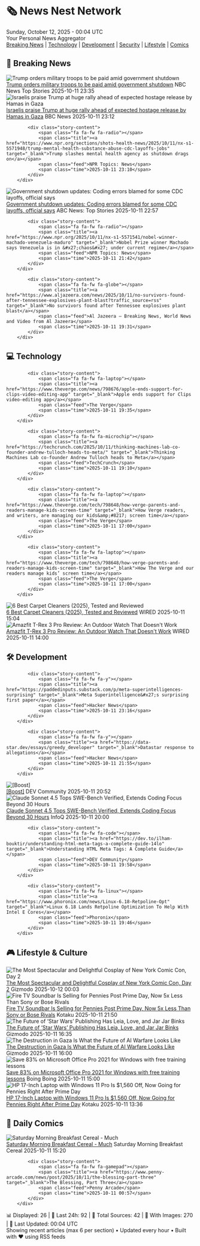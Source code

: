 <!-- Processing 54 RSS feeds at 2025-10-12 00:04:33 UTC -->
<!-- Processing: XKCD -->
<!-- Processing: Penny Arcade -->
<!-- Processing: Poorly Drawn Lines -->
<!-- Processing: Questionable Content -->
<!-- Processing: Girl Genius -->
<!-- Processing: BBC World News -->
<!-- Processing: BBC Breaking News -->
<!-- Processing: NPR News -->
<!-- Processing: CBC News -->
<!-- Error processing https://rss.cbc.ca/lineup/topstories.xml: The read operation timed out -->
<!-- Processing: Reuters Top News -->
<!-- Processing: Associated Press Breaking -->
<!-- Processing: ABC News Breaking -->
<!-- Processing: NBC News Breaking -->
<!-- Processing: Guardian World News -->
<!-- Processing: Sky News World -->
<!-- Processing: TechCrunch -->
<!-- Processing: WIRED -->
<!-- Processing: Slashdot -->
<!-- Processing: Hacker News -->
<!-- Processing: Ubuntu Blog -->
<!-- Processing: GitLab Blog -->
<!-- Processing: InfoQ -->
<!-- Processing: Lifehacker -->
<!-- Processing: Gizmodo -->
<!-- Processing: Kotaku -->
<!-- Generated 7 new posts out of 25 feeds processed -->
<div class="newspaper-header">
    <h1 class="newspaper-title">🗞️ News Nest Network</h1>
    <div class="newspaper-date">Sunday, October 12, 2025 - 00:04 UTC</div>
    <div class="newspaper-subtitle">Your Personal News Aggregator</div>
</div>

<div class="newspaper-nav">
    <a href="#breaking">Breaking News</a> |
    <a href="#tech">Technology</a> |
    <a href="#dev">Development</a> |
    <a href="#security">Security</a> |
    <a href="#lifestyle">Lifestyle</a> |
    <a href="#webcomics">Comics</a>
</div>

<div class="news-section breaking-news" id="breaking">
<h2 class="section-header">🚨 Breaking News</h2>
<div class="stories-container">
<div class="story">
            <img src="https://media-cldnry.s-nbcnews.com/image/upload/t_fit_1500w/mpx/2704722219/2025_10/1760225732697_wnn_jts_troops_paid_government_shutdown_251011_1920x1080-vepp86.jpg" alt="Trump orders military troops to be paid amid government shutdown" class="story-image" loading="lazy" onerror="this.style.display='none'">
            <div class="story-content">
                <span class="fa fa-fw fa-broadcast-tower"></span>
                <span class="title"><a href="https://www.nbcnews.com/video/trump-orders-military-troops-to-be-paid-amid-government-shutdown-249713221525" target="_blank">Trump orders military troops to be paid amid government shutdown</a></span>
                <span class="feed">NBC News Top Stories</span>
                <span class="time">2025-10-11 23:35</span>
            </div>
        </div>
<div class="story">
            <img src="https://ichef.bbci.co.uk/ace/standard/240/cpsprodpb/aa50/live/d652b260-a6e9-11f0-928c-71dbb8619e94.jpg" alt="Israelis praise Trump at huge rally ahead of expected hostage release by Hamas in Gaza" class="story-image" loading="lazy" onerror="this.style.display='none'">
            <div class="story-content">
                <span class="fa fa-fw fa-earth-americas"></span>
                <span class="title"><a href="https://www.bbc.com/news/articles/c75q5qng0rgo?at_medium=RSS&at_campaign=rss" target="_blank">Israelis praise Trump at huge rally ahead of expected hostage release by Hamas in Gaza</a></span>
                <span class="feed">BBC News</span>
                <span class="time">2025-10-11 23:12</span>
            </div>
        </div>
<div class="story">
            
            <div class="story-content">
                <span class="fa fa-fw fa-radio"></span>
                <span class="title"><a href="https://www.npr.org/sections/shots-health-news/2025/10/11/nx-s1-5571948/trump-mental-health-substance-abuse-cdc-layoffs-jobs" target="_blank">Trump slashes mental health agency as shutdown drags on</a></span>
                <span class="feed">NPR Topics: News</span>
                <span class="time">2025-10-11 23:10</span>
            </div>
        </div>
<div class="story">
            <img src="https://s.abcnews.com/images/Health/cdc-hq-atlanta-georgia-file-reuters-200_hpMain_20200921-090038_2_4x3t_384.jpg" alt="Government shutdown updates: Coding errors blamed for some CDC layoffs, official says" class="story-image" loading="lazy" onerror="this.style.display='none'">
            <div class="story-content">
                <span class="fa fa-fw fa-tv"></span>
                <span class="title"><a href="https://abcnews.go.com/Politics/live-updates/government-shutdown-live-updates/?id=126242587" target="_blank">Government shutdown updates: Coding errors blamed for some CDC layoffs, official says</a></span>
                <span class="feed">ABC News: Top Stories</span>
                <span class="time">2025-10-11 22:57</span>
            </div>
        </div>
<div class="story">
            
            <div class="story-content">
                <span class="fa fa-fw fa-radio"></span>
                <span class="title"><a href="https://www.npr.org/2025/10/11/nx-s1-5571541/nobel-winner-machado-venezuela-maduro" target="_blank">Nobel Prize winner Machado says Venezuela is in &#x27;chaos&#x27; under current regime</a></span>
                <span class="feed">NPR Topics: News</span>
                <span class="time">2025-10-11 21:42</span>
            </div>
        </div>
<div class="story">
            
            <div class="story-content">
                <span class="fa fa-fw fa-globe"></span>
                <span class="title"><a href="https://www.aljazeera.com/news/2025/10/11/no-survivors-found-after-tennessee-explosives-plant-blast?traffic_source=rss" target="_blank">No survivors found after Tennessee explosives plant blast</a></span>
                <span class="feed">Al Jazeera – Breaking News, World News and Video from Al Jazeera</span>
                <span class="time">2025-10-11 19:31</span>
            </div>
        </div>
</div>
</div>
<div class="news-section tech-news" id="tech">
<h2 class="section-header">💻 Technology</h2>
<div class="stories-container">
<div class="story">
            
            <div class="story-content">
                <span class="fa fa-fw fa-laptop"></span>
                <span class="title"><a href="https://www.theverge.com/news/798676/apple-ends-support-for-clips-video-editing-app" target="_blank">Apple ends support for Clips video-editing app</a></span>
                <span class="feed">The Verge</span>
                <span class="time">2025-10-11 19:35</span>
            </div>
        </div>
<div class="story">
            
            <div class="story-content">
                <span class="fa fa-fw fa-microchip"></span>
                <span class="title"><a href="https://techcrunch.com/2025/10/11/thinking-machines-lab-co-founder-andrew-tulloch-heads-to-meta/" target="_blank">Thinking Machines Lab co-founder Andrew Tulloch heads to Meta</a></span>
                <span class="feed">TechCrunch</span>
                <span class="time">2025-10-11 19:10</span>
            </div>
        </div>
<div class="story">
            
            <div class="story-content">
                <span class="fa fa-fw fa-laptop"></span>
                <span class="title"><a href="https://www.theverge.com/tech/798648/how-verge-parents-and-readers-manage-kids-screen-time" target="_blank">How Verge readers, and writers, are managing our kids&amp;#8217; screen time</a></span>
                <span class="feed">The Verge</span>
                <span class="time">2025-10-11 17:00</span>
            </div>
        </div>
<div class="story">
            
            <div class="story-content">
                <span class="fa fa-fw fa-laptop"></span>
                <span class="title"><a href="https://www.theverge.com/tech/798648/how-verge-parents-and-readers-manage-kids-screen-time" target="_blank">How The Verge and our readers manage kids’ screen time</a></span>
                <span class="feed">The Verge</span>
                <span class="time">2025-10-11 17:00</span>
            </div>
        </div>
<div class="story">
            <img src="https://media.wired.com/photos/68e9b87ec0302e94e78e3629/master/pass/Update-%20The%20Best%20Carpet%20Cleaners.png" alt="6 Best Carpet Cleaners (2025), Tested and Reviewed" class="story-image" loading="lazy" onerror="this.style.display='none'">
            <div class="story-content">
                <span class="fa fa-fw fa-bolt"></span>
                <span class="title"><a href="https://www.wired.com/gallery/best-carpet-cleaner/" target="_blank">6 Best Carpet Cleaners (2025), Tested and Reviewed</a></span>
                <span class="feed">WIRED</span>
                <span class="time">2025-10-11 15:04</span>
            </div>
        </div>
<div class="story">
            <img src="https://media.wired.com/photos/68e99cf09d25ef2d2c8e8f80/master/pass/Amazfit_TRex3Pro.jpg" alt="Amazfit T-Rex 3 Pro Review: An Outdoor Watch That Doesn&#x27;t Work" class="story-image" loading="lazy" onerror="this.style.display='none'">
            <div class="story-content">
                <span class="fa fa-fw fa-bolt"></span>
                <span class="title"><a href="https://www.wired.com/review/amazfit-t-rex-3-pro/" target="_blank">Amazfit T-Rex 3 Pro Review: An Outdoor Watch That Doesn&#x27;t Work</a></span>
                <span class="feed">WIRED</span>
                <span class="time">2025-10-11 14:00</span>
            </div>
        </div>
</div>
</div>
<div class="news-section dev-news" id="dev">
<h2 class="section-header">🛠️ Development</h2>
<div class="stories-container">
<div class="story">
            
            <div class="story-content">
                <span class="fa fa-fw fa-y"></span>
                <span class="title"><a href="https://paddedinputs.substack.com/p/meta-superintelligences-surprising" target="_blank">Meta Superintelligence&#x27;s surprising first paper</a></span>
                <span class="feed">Hacker News</span>
                <span class="time">2025-10-11 23:16</span>
            </div>
        </div>
<div class="story">
            
            <div class="story-content">
                <span class="fa fa-fw fa-y"></span>
                <span class="title"><a href="https://data-star.dev/essays/greedy_developer" target="_blank">Datastar response to allegations</a></span>
                <span class="feed">Hacker News</span>
                <span class="time">2025-10-11 21:55</span>
            </div>
        </div>
<div class="story">
            <img src="https://media2.dev.to/dynamic/image/width=800%2Cheight=%2Cfit=scale-down%2Cgravity=auto%2Cformat=auto/https%3A%2F%2Fdev-to-uploads.s3.amazonaws.com%2Fuploads%2Fuser%2Fprofile_image%2F18254%2Fc3e65d32-bfe2-48ed-93b3-f2caf9c60dd7.png" alt="[Boost]" class="story-image" loading="lazy" onerror="this.style.display='none'">
            <div class="story-content">
                <span class="fa fa-fw fa-code"></span>
                <span class="title"><a href="https://dev.to/fmerian/-n16" target="_blank">[Boost]</a></span>
                <span class="feed">DEV Community</span>
                <span class="time">2025-10-11 20:52</span>
            </div>
        </div>
<div class="story">
            <img src="https://res.infoq.com/news/2025/10/claude-sonnet-4-5/en/headerimage/GettyImages-832282452-1760155937421.jpeg" alt="Claude Sonnet 4.5 Tops SWE-Bench Verified, Extends Coding Focus Beyond 30 Hours" class="story-image" loading="lazy" onerror="this.style.display='none'">
            <div class="story-content">
                <span class="fa fa-fw fa-info-circle"></span>
                <span class="title"><a href="https://www.infoq.com/news/2025/10/claude-sonnet-4-5/?utm_campaign=infoq_content&utm_source=infoq&utm_medium=feed&utm_term=global" target="_blank">Claude Sonnet 4.5 Tops SWE-Bench Verified, Extends Coding Focus Beyond 30 Hours</a></span>
                <span class="feed">InfoQ</span>
                <span class="time">2025-10-11 20:00</span>
            </div>
        </div>
<div class="story">
            
            <div class="story-content">
                <span class="fa fa-fw fa-code"></span>
                <span class="title"><a href="https://dev.to/ilham-bouktir/understanding-html-meta-tags-a-complete-guide-14lo" target="_blank">Understanding HTML Meta Tags: A Complete Guide</a></span>
                <span class="feed">DEV Community</span>
                <span class="time">2025-10-11 19:58</span>
            </div>
        </div>
<div class="story">
            
            <div class="story-content">
                <span class="fa fa-fw fa-linux"></span>
                <span class="title"><a href="https://www.phoronix.com/news/Linux-6.18-Retpoline-Opt" target="_blank">Linux 6.18 Lands Retpoline Optimization To Help With Intel E Cores</a></span>
                <span class="feed">Phoronix</span>
                <span class="time">2025-10-11 19:46</span>
            </div>
        </div>
</div>
</div>
<div class="news-section lifestyle-news" id="lifestyle">
<h2 class="section-header">🎮 Lifestyle & Culture</h2>
<div class="stories-container">
<div class="story">
            <img src="https://gizmodo.com/app/uploads/2025/10/new-york-comic-con-2025-cosplay-day-2-hades-zagreus-1280x853.jpg" alt="The Most Spectacular and Delightful Cosplay of New York Comic Con, Day 2" class="story-image" loading="lazy" onerror="this.style.display='none'">
            <div class="story-content">
                <span class="fa fa-fw fa-computer"></span>
                <span class="title"><a href="https://gizmodo.com/nycc-2025-cosplay-gallery-day-2-2000671575" target="_blank">The Most Spectacular and Delightful Cosplay of New York Comic Con, Day 2</a></span>
                <span class="feed">Gizmodo</span>
                <span class="time">2025-10-12 00:03</span>
            </div>
        </div>
<div class="story">
            <img src="https://kotaku.com/app/uploads/2025/10/fire-tv-soundbar-amazon-2-1280x853.jpg" alt="Fire TV Soundbar Is Selling for Pennies Post Prime Day, Now 5x Less Than Sony or Bose Rivals" class="story-image" loading="lazy" onerror="this.style.display='none'">
            <div class="story-content">
                <span class="fa fa-fw fa-gamepad"></span>
                <span class="title"><a href="https://kotaku.com/fire-tv-soundbar-is-selling-for-pennies-post-prime-day-now-5x-less-than-sony-or-bose-rivals-2000634427" target="_blank">Fire TV Soundbar Is Selling for Pennies Post Prime Day, Now 5x Less Than Sony or Bose Rivals</a></span>
                <span class="feed">Kotaku</span>
                <span class="time">2025-10-11 21:50</span>
            </div>
        </div>
<div class="story">
            <img src="https://gizmodo.com/app/uploads/2025/10/nycc-2025-star-wars-books-comics-leia-rey-jar-jar-1280x853.jpg" alt="The Future of ‘Star Wars’ Publishing Has Leia, Love, and Jar Jar Binks" class="story-image" loading="lazy" onerror="this.style.display='none'">
            <div class="story-content">
                <span class="fa fa-fw fa-computer"></span>
                <span class="title"><a href="https://gizmodo.com/nycc-2025-star-wars-books-comics-rey-leia-jar-jar-binks-2000671247" target="_blank">The Future of ‘Star Wars’ Publishing Has Leia, Love, and Jar Jar Binks</a></span>
                <span class="feed">Gizmodo</span>
                <span class="time">2025-10-11 16:35</span>
            </div>
        </div>
<div class="story">
            <img src="https://gizmodo.com/app/uploads/2025/10/shutterstock_2402350653-1-1280x853.jpg" alt="The Destruction in Gaza Is What the Future of AI Warfare Looks Like" class="story-image" loading="lazy" onerror="this.style.display='none'">
            <div class="story-content">
                <span class="fa fa-fw fa-computer"></span>
                <span class="title"><a href="https://gizmodo.com/the-destruction-in-gaza-is-what-the-future-of-ai-warfare-looks-like-2000669559" target="_blank">The Destruction in Gaza Is What the Future of AI Warfare Looks Like</a></span>
                <span class="feed">Gizmodo</span>
                <span class="time">2025-10-11 16:00</span>
            </div>
        </div>
<div class="story">
            <img src="https://i0.wp.com/boingboing.net/wp-content/uploads/2025/10/Microsoft-Office-Pro-2021-for-Windows.jpg?fit=1200%2C800&amp;quality=60&amp;ssl=1" alt="Save 83% on Microsoft Office Pro 2021 for Windows with free training lessons" class="story-image" loading="lazy" onerror="this.style.display='none'">
            <div class="story-content">
                <span class="fa fa-fw fa-arrow-right"></span>
                <span class="title"><a href="https://boingboing.net/2025/10/11/save-83-on-microsoft-office-pro-2021-for-windows-with-free-training-lessons.html" target="_blank">Save 83% on Microsoft Office Pro 2021 for Windows with free training lessons</a></span>
                <span class="feed">Boing Boing</span>
                <span class="time">2025-10-11 15:00</span>
            </div>
        </div>
<div class="story">
            <img src="https://kotaku.com/app/uploads/2025/10/hp-17-laptop-access-1280x853.jpg" alt="HP 17-Inch Laptop with Windows 11 Pro Is $1,560 Off, Now Going for Pennies Right After Prime Day" class="story-image" loading="lazy" onerror="this.style.display='none'">
            <div class="story-content">
                <span class="fa fa-fw fa-gamepad"></span>
                <span class="title"><a href="https://kotaku.com/hp-17-inch-laptop-with-windows-11-pro-is-1560-off-now-going-for-pennies-right-after-prime-day-2000634417" target="_blank">HP 17-Inch Laptop with Windows 11 Pro Is $1,560 Off, Now Going for Pennies Right After Prime Day</a></span>
                <span class="feed">Kotaku</span>
                <span class="time">2025-10-11 13:36</span>
            </div>
        </div>
</div>
</div>
<div class="news-section webcomics-section" id="webcomics">
<h2 class="section-header">🎨 Daily Comics</h2>
<div class="stories-container">
<div class="story">
            <img src="https://www.smbc-comics.com/comics/1760073146-20251011.png" alt="Saturday Morning Breakfast Cereal - Much" class="story-image" loading="lazy" onerror="this.style.display='none'">
            <div class="story-content">
                <span class="fa fa-fw fa-smile"></span>
                <span class="title"><a href="https://www.smbc-comics.com/comic/much" target="_blank">Saturday Morning Breakfast Cereal - Much</a></span>
                <span class="feed">Saturday Morning Breakfast Cereal</span>
                <span class="time">2025-10-11 15:20</span>
            </div>
        </div>
<div class="story">
            
            <div class="story-content">
                <span class="fa fa-fw fa-gamepad"></span>
                <span class="title"><a href="https://www.penny-arcade.com/news/post/2025/10/11/the-blessing-part-three" target="_blank">The Blessing, Part Three</a></span>
                <span class="feed">Penny Arcade</span>
                <span class="time">2025-10-11 00:57</span>
            </div>
        </div>
</div>
</div>

<div class="newspaper-footer">
    <div class="stats">
        📊 Displayed: 26 | 📅 Last 24h: 92 | 📡 Total Sources: 42 | 📸 With Images: 270 |
        🔄 Last Updated: 00:04 UTC
    </div>
    <div class="footer-note">
        Showing recent articles (max 6 per section) • Updated every hour • Built with ❤️ using RSS feeds
    </div>
</div>
